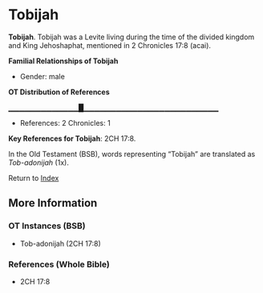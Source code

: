 # Tobijah
**Tobijah**. 
Tobijah was a Levite living during the time of the divided kingdom and King Jehoshaphat, mentioned in 2 Chronicles 17:8 (acai). 




**Familial Relationships of Tobijah**


* Gender: male


**OT Distribution of References**

▁▁▁▁▁▁▁▁▁▁▁▁▁█▁▁▁▁▁▁▁▁▁▁▁▁▁▁▁▁▁▁▁▁▁▁▁▁▁
* References: 2 Chronicles: 1



**Key References for Tobijah**: 
2CH 17:8. 


In the Old Testament (BSB), words representing “Tobijah” are translated as 
*Tob-adonijah* (1x). 




Return to [Index](00-Index.md)

## More Information

### OT Instances (BSB)

* Tob-adonijah (2CH 17:8)



### References (Whole Bible)

* 2CH 17:8



